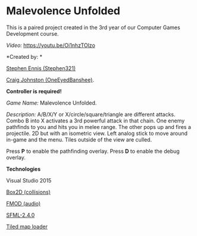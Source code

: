# Malevolence Unfolded
This is a paired project created in the 3rd year of our Computer Games Development course. 

*Video:* https://youtu.be/Oi1nhzTOlzo

*Created by: *

[Stephen Ennis (Stephen321)](https://github.com/Stephen321)

[Craig Johnston (OneEyedBanshee)](https://github.com/OneEyedBanshee). 

**Controller is required!**

*Game Name:* Malevolence Unfolded.

*Description:* A/B/X/Y or X/circle/square/triangle are different attacks. Combo B into X activates a 3rd powerful attack in that chain. One enemy pathfinds to you and hits you in melee range. The other pops up and fires a projectile. 2D but with an isometric view. Left analog stick to move around in-game and the menu. Tiles outside of the view are culled. 

Press **P** to enable the pathfinding overlay. Press **D** to enable the debug overlay. 

**Technologies**

Visual Studio 2015

[Box2D (collisions)](https://github.com/erincatto/Box2D)

[FMOD (audio)](https://www.fmod.com/)

[SFML-2.4.0](https://github.com/SFML/SFML)

[Tiled map loader](https://github.com/bjorn/tiled)
